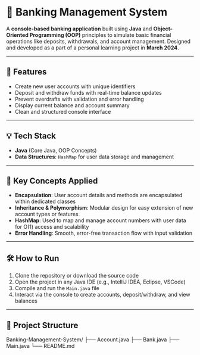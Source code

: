 # 🏦 Banking Management System

A **console-based banking application** built using **Java** and **Object-Oriented Programming (OOP)** principles to simulate basic financial operations like deposits, withdrawals, and account management. Designed and developed as a part of a personal learning project in **March 2024**.

---

## 📌 Features

- Create new user accounts with unique identifiers
- Deposit and withdraw funds with real-time balance updates
- Prevent overdrafts with validation and error handling
- Display current balance and account summary
- Clean and structured console interface

---

## 💡 Tech Stack

- **Java** (Core Java, OOP Concepts)
- **Data Structures**: `HashMap` for user data storage and management

---

## 🧠 Key Concepts Applied

- **Encapsulation**: User account details and methods are encapsulated within dedicated classes
- **Inheritance & Polymorphism**: Modular design for easy extension of new account types or features
- **HashMap**: Used to map and manage account numbers with user data for O(1) access and scalability
- **Error Handling**: Smooth, error-free transaction flow with input validation

---

## 🛠️ How to Run

1. Clone the repository or download the source code
2. Open the project in any Java IDE (e.g., IntelliJ IDEA, Eclipse, VSCode)
3. Compile and run the `Main.java` file
4. Interact via the console to create accounts, deposit/withdraw, and view balances

---

## 📁 Project Structure
Banking-Management-System/
├── Account.java
├── Bank.java
├── Main.java
└── README.md



